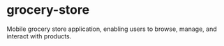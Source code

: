 # grocery-store
Mobile grocery store application, enabling users to browse, manage, and interact with products.
